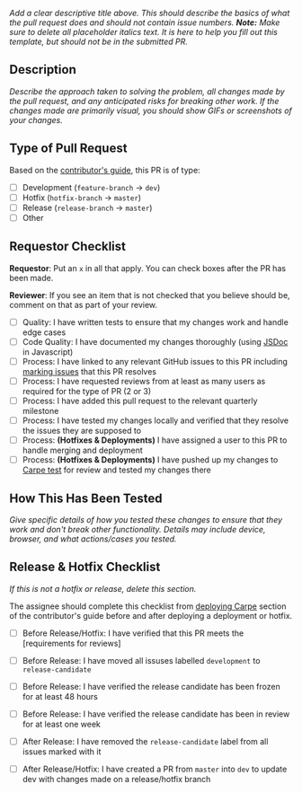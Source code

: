 _Add a clear descriptive title above. This should describe the basics of what the pull request does and should not contain issue numbers. **Note:** Make sure to delete all placeholder italics text. It is here to help you fill out this template, but should not be in the submitted PR._

## Description
_Describe the approach taken to solving the problem, all changes made by the pull request, and any anticipated risks for breaking other work. If the changes made are primarily visual, you should show GIFs or screenshots of your changes._

## Type of Pull Request
Based on the [contributor's guide][contrib-guide], this PR is of type:

- [ ] Development (`feature-branch` -> `dev`)
- [ ] Hotfix (`hotfix-branch` -> `master`)
- [ ] Release (`release-branch` -> `master`)
- [ ] Other

## Requestor Checklist
**Requestor**: Put an `x` in all that apply. You can check boxes after the PR has been made.

**Reviewer**: If you see an item that is not checked that you believe should be, comment on that as part of your review.

- [ ] Quality: I have written tests to ensure that my changes work and handle edge cases
- [ ] Code Quality: I have documented my changes thoroughly (using [JSDoc][jsdoc] in Javascript)
- [ ] Process: I have linked to any relevant GitHub issues to this PR including [marking issues][gh-marking-issues] that this PR resolves
- [ ] Process: I have requested reviews from at least as many users as required for the type of PR (2 or 3)
- [ ] Process: I have added this pull request to the relevant quarterly milestone
- [ ] Process: I have tested my changes locally and verified that they resolve the issues they are supposed to
- [ ] Process: **(Hotfixes & Deployments)** I have assigned a user to this PR to handle merging and deployment
- [ ] Process: **(Hotfixes & Deployments)** I have pushed up my changes to [Carpe test][carpe-test] for review and tested my changes there

## How This Has Been Tested
_Give specific details of how you tested these changes to ensure that they work and don't break other functionality. Details may include device, browser, and what actions/cases you tested._

## Release & Hotfix Checklist
_If this is not a hotfix or release, delete this section._

The assignee should complete this checklist from [deploying Carpe][contrib-guide-deploying] section of the contributor's guide before and after deploying a deployment or hotfix.

- [ ] Before Release/Hotfix: I have verified that this PR meets the [requirements for reviews]
- [ ] Before Release: I have moved all issuses labelled `development` to `release-candidate`
- [ ] Before Release: I have verified the release candidate has been frozen for at least 48 hours
- [ ] Before Release: I have verified the release candidate has been in review for at least one week
- [ ] After Release: I have removed the `release-candidate` label from all issues marked with it
- [ ] After Release/Hotfix: I have created a PR from `master` into `dev` to update dev with changes made on a release/hotfix branch





[contrib-guide]: CONTRIBUTING.md
[contrib-guide-prs]: CONTRIBUTING.md#creating-pull-requests
[contrib-guide-deploying]: CONTRIBUTING.md#deploying-carpe
[gh-marking-issues]: https://help.github.com/articles/closing-issues-using-keywords/
[carpe-test]: https://carpe-test.herokuapp.com/
[jsdoc]: http://usejsdoc.org/about-getting-started.html
